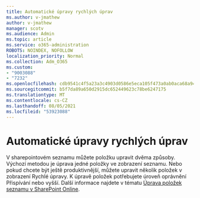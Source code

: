 ```yaml
---
title: Automatické úpravy rychlých úprav
ms.author: v-jmathew
author: v-jmathew
manager: scotv
ms.audience: Admin
ms.topic: article
ms.service: o365-administration
ROBOTS: NOINDEX, NOFOLLOW
localization_priority: Normal
ms.collection: Adm_O365
ms.custom:
- "9003088"
- "7232"
ms.openlocfilehash: cdb9541c4f5a23a3c4903d0586e5eca105f473a0ab0aca68a948fdcac2363edd
ms.sourcegitcommit: b5f7da89a650d2915dc652449623c78be6247175
ms.translationtype: MT
ms.contentlocale: cs-CZ
ms.lasthandoff: 08/05/2021
ms.locfileid: "53923088"
---
```

# <a name="quick-edit-autosuggest"></a>Automatické úpravy rychlých úprav

V sharepointovém seznamu můžete položku upravit dvěma způsoby. Výchozí metodou je úprava jedné položky ve zobrazení seznamu. Nebo pokud chcete být ještě produktivnější, můžete upravit několik položek v zobrazení Rychlé úpravy. K úpravě položek potřebujete úroveň oprávnění Přispívání nebo vyšší. Další informace najdete v tématu [Úprava položek seznamu v SharePoint Online](https://support.microsoft.com/office/dac1a1c3-a80b-4082-ba57-715cf613d0f7).
